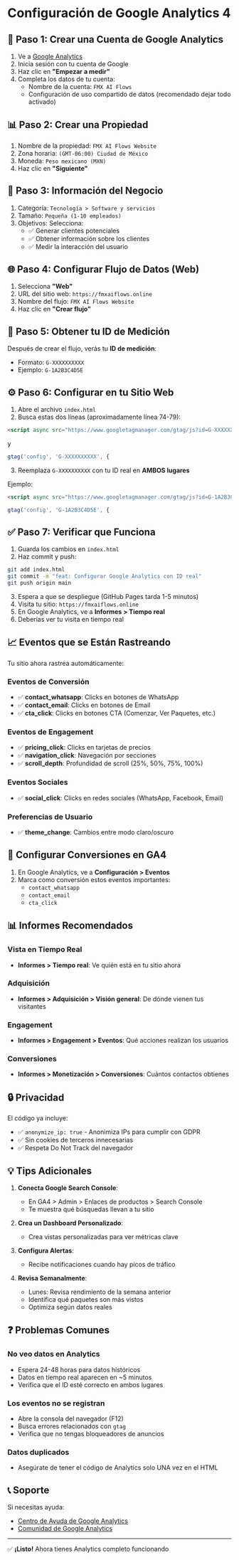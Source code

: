 # Configuración de Google Analytics 4

## 🎯 Paso 1: Crear una Cuenta de Google Analytics

1. Ve a [Google Analytics](https://analytics.google.com/)
2. Inicia sesión con tu cuenta de Google
3. Haz clic en **"Empezar a medir"**
4. Completa los datos de tu cuenta:
   - Nombre de la cuenta: `FMX AI Flows`
   - Configuración de uso compartido de datos (recomendado dejar todo activado)

## 📊 Paso 2: Crear una Propiedad

1. Nombre de la propiedad: `FMX AI Flows Website`
2. Zona horaria: `(GMT-06:00) Ciudad de México`
3. Moneda: `Peso mexicano (MXN)`
4. Haz clic en **"Siguiente"**

## 🏢 Paso 3: Información del Negocio

1. Categoría: `Tecnología > Software y servicios`
2. Tamaño: `Pequeña (1-10 empleados)`
3. Objetivos: Selecciona:
   - ✅ Generar clientes potenciales
   - ✅ Obtener información sobre los clientes
   - ✅ Medir la interacción del usuario

## 🌐 Paso 4: Configurar Flujo de Datos (Web)

1. Selecciona **"Web"**
2. URL del sitio web: `https://fmxaiflows.online`
3. Nombre del flujo: `FMX AI Flows Website`
4. Haz clic en **"Crear flujo"**

## 🔑 Paso 5: Obtener tu ID de Medición

Después de crear el flujo, verás tu **ID de medición**:
- Formato: `G-XXXXXXXXXX`
- Ejemplo: `G-1A2B3C4D5E`

## ⚙️ Paso 6: Configurar en tu Sitio Web

1. Abre el archivo `index.html`
2. Busca estas dos líneas (aproximadamente línea 74-79):

```html
<script async src="https://www.googletagmanager.com/gtag/js?id=G-XXXXXXXXXX"></script>
```

y

```javascript
gtag('config', 'G-XXXXXXXXXX', {
```

3. Reemplaza `G-XXXXXXXXXX` con tu ID real en **AMBOS lugares**

Ejemplo:
```html
<script async src="https://www.googletagmanager.com/gtag/js?id=G-1A2B3C4D5E"></script>
```

```javascript
gtag('config', 'G-1A2B3C4D5E', {
```

## ✅ Paso 7: Verificar que Funciona

1. Guarda los cambios en `index.html`
2. Haz commit y push:
```bash
git add index.html
git commit -m "feat: Configurar Google Analytics con ID real"
git push origin main
```

3. Espera a que se despliegue (GitHub Pages tarda 1-5 minutos)
4. Visita tu sitio: `https://fmxaiflows.online`
5. En Google Analytics, ve a **Informes > Tiempo real**
6. Deberías ver tu visita en tiempo real

## 📈 Eventos que se Están Rastreando

Tu sitio ahora rastrea automáticamente:

### Eventos de Conversión
- ✅ **contact_whatsapp**: Clicks en botones de WhatsApp
- ✅ **contact_email**: Clicks en botones de Email
- ✅ **cta_click**: Clicks en botones CTA (Comenzar, Ver Paquetes, etc.)

### Eventos de Engagement
- ✅ **pricing_click**: Clicks en tarjetas de precios
- ✅ **navigation_click**: Navegación por secciones
- ✅ **scroll_depth**: Profundidad de scroll (25%, 50%, 75%, 100%)

### Eventos Sociales
- ✅ **social_click**: Clicks en redes sociales (WhatsApp, Facebook, Email)

### Preferencias de Usuario
- ✅ **theme_change**: Cambios entre modo claro/oscuro

## 🎯 Configurar Conversiones en GA4

1. En Google Analytics, ve a **Configuración > Eventos**
2. Marca como conversión estos eventos importantes:
   - `contact_whatsapp`
   - `contact_email`
   - `cta_click`

## 📊 Informes Recomendados

### Vista en Tiempo Real
- **Informes > Tiempo real**: Ve quién está en tu sitio ahora

### Adquisición
- **Informes > Adquisición > Visión general**: De dónde vienen tus visitantes

### Engagement
- **Informes > Engagement > Eventos**: Qué acciones realizan los usuarios

### Conversiones
- **Informes > Monetización > Conversiones**: Cuántos contactos obtienes

## 🔒 Privacidad

El código ya incluye:
- ✅ `anonymize_ip: true` - Anonimiza IPs para cumplir con GDPR
- ✅ Sin cookies de terceros innecesarias
- ✅ Respeta Do Not Track del navegador

## 💡 Tips Adicionales

1. **Conecta Google Search Console**:
   - En GA4 > Admin > Enlaces de productos > Search Console
   - Te muestra qué búsquedas llevan a tu sitio

2. **Crea un Dashboard Personalizado**:
   - Crea vistas personalizadas para ver métricas clave

3. **Configura Alertas**:
   - Recibe notificaciones cuando hay picos de tráfico

4. **Revisa Semanalmente**:
   - Lunes: Revisa rendimiento de la semana anterior
   - Identifica qué paquetes son más vistos
   - Optimiza según datos reales

## ❓ Problemas Comunes

### No veo datos en Analytics
- Espera 24-48 horas para datos históricos
- Datos en tiempo real aparecen en ~5 minutos
- Verifica que el ID esté correcto en ambos lugares

### Los eventos no se registran
- Abre la consola del navegador (F12)
- Busca errores relacionados con `gtag`
- Verifica que no tengas bloqueadores de anuncios

### Datos duplicados
- Asegúrate de tener el código de Analytics solo UNA vez en el HTML

## 📞 Soporte

Si necesitas ayuda:
- [Centro de Ayuda de Google Analytics](https://support.google.com/analytics)
- [Comunidad de Google Analytics](https://www.en.advertisercommunity.com/t5/Google-Analytics/ct-p/Google_Analytics)

---

✅ **¡Listo!** Ahora tienes Analytics completo funcionando
